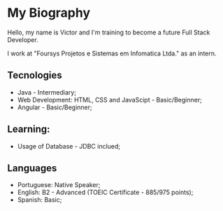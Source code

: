 # My Biography

Hello, my name is Victor and I'm training to become a future Full Stack Developer.

I work at "Foursys Projetos e Sistemas em Infomatica Ltda." as an intern.

## Tecnologies

+ Java - Intermediary;
+ Web Development: HTML, CSS and JavaScipt - Basic/Beginner;
+ Angular - Basic/Beginner;

## Learning:
  
+ Usage of Database - JDBC inclued;

## Languages

+ Portuguese: Native Speaker;
+ English: B2 - Advanced (TOEIC Certificate - 885/975 points);
+ Spanish: Basic;
